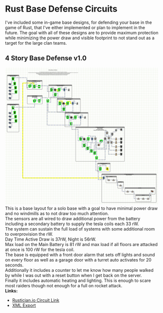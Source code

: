 # Rust Base Defense Circuits
I've included some in-game base designs, for defending your base in the game of Rust, that I've either implemented or plan to implement in the future.  The goal with all of these designs are to provide maximum protection while minimizing the power draw and visible footprint to not stand out as a target for the large clan teams.

## 4 Story Base Defense v1.0
![4StoryBaseDefesnev1.0](images/4StoryBaseDefensev1.0.png)
This is a base layout for a solo base with a goal to have minimal power draw and no windmills as to not draw too much attention.</br>
The sensors are all wired to draw additional power from the battery including a secondary battery to supply the tesla coils each 33 rW.</br> 
The system can sustain the full load of systems with some additional room to overprovision the rW.</br>
Day Time Active Draw is 37rW, Night is 56rW.</br>
Max load on the Main Battery is 81 rW and max load if all floors are attacked at once is 100 rW for the tesla coil.</br>
The base is equipped with a front door alarm that sets off lights and sound on every floor as well as a garage door with a turret auto activates for 20 seconds.</br>
Additionally it includes a counter to let me know how many people walked by while I was out with a reset button when I get back on the server.</br>
Finally it includes automatic heating and lighting.  This is enough to scare most raiders though not enough for a full on rocket attack.</br>
<b>Links:</b>
* [Rustician.io Circuit Link](https://www.rustrician.io/?circuit=fd7c82fead5fe723aac485fc93aa125f)
* [XML Export](xml/4StoryBaseDefensev1.0.xml)